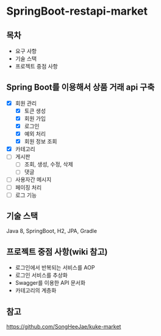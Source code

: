 # SpringBoot-restapi-market
## 목차
- 요구 사항
- 기술 스택
- 프로젝트 중점 사항
## Spring Boot를 이용해서 상품 거래 api 구축
- [x] 회원 관리
  - [x] 토큰 생성
  - [x] 회원 가입
  - [x] 로그인
  - [x] 예외 처리
  - [x] 회원 정보 조회
- [x] 카테고리
- [ ] 게시판
    - [ ] 조회, 생성, 수정, 삭제
    - [ ] 댓글
- [ ] 사용자간 메시지
- [ ] 페이징 처리
- [ ] 로그 기능
## 기술 스택
Java 8, SpringBoot, H2, JPA, Gradle
## 프로젝트 중점 사항(wiki 참고)
- 로그인에서 반복되는 서비스를 AOP
- 로그인 서비스를 추상화
- Swagger를 이용한 API 문서화
- 카테고리의 계층화 

## 참고
https://github.com/SongHeeJae/kuke-market
